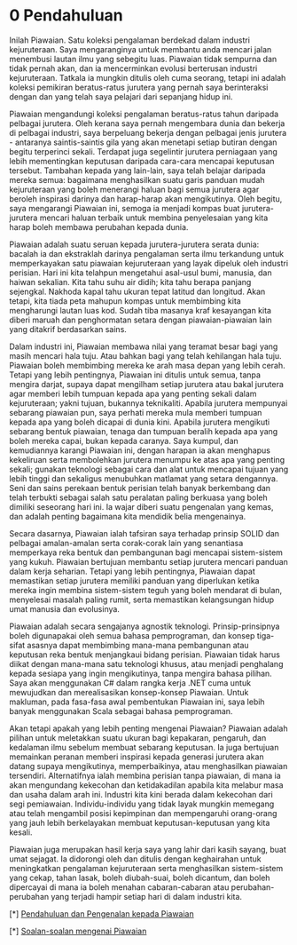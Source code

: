 # 0 Pendahuluan

Inilah Piawaian. Satu koleksi pengalaman berdekad dalam industri kejuruteraan. Saya mengaranginya untuk membantu anda mencari jalan menembusi lautan ilmu yang sebegitu luas. Piawaian tidak sempurna dan tidak pernah akan, dan ia mencerminkan evolusi berterusan industri kejuruteraan. Tatkala ia mungkin ditulis oleh cuma seorang, tetapi ini adalah koleksi pemikiran beratus-ratus jurutera yang pernah saya berinteraksi dengan dan yang telah saya pelajari dari sepanjang hidup ini.

Piawaian mengandungi koleksi pengalaman beratus-ratus tahun daripada pelbagai jurutera. Oleh kerana saya pernah mengembara dunia dan bekerja di pelbagai industri, saya berpeluang bekerja dengan pelbagai jenis jurutera - antaranya saintis-saintis gila yang akan menetapi setiap butiran dengan begitu terperinci sekali. Terdapat juga segelintir jurutera perniagaan yang lebih mementingkan keputusan daripada cara-cara mencapai keputusan tersebut. Tambahan kepada yang lain-lain, saya telah belajar daripada mereka semua: bagaimana menghasilkan suatu garis panduan mudah kejuruteraan yang boleh menerangi haluan bagi semua jurutera agar beroleh inspirasi darinya dan harap-harap akan mengikutinya. Oleh begitu, saya mengarangi Piawaian ini, semoga ia menjadi kompas buat jurutera-jurutera mencari haluan terbaik untuk membina penyelesaian yang kita harap boleh membawa perubahan kepada dunia.

Piawaian adalah suatu seruan kepada jurutera-jurutera serata dunia: bacalah ia dan ekstraklah darinya pengalaman serta ilmu terkandung untuk memperkayakan satu piawaian kejuruteraan yang layak dipeluk oleh industri perisian. Hari ini kita telahpun mengetahui asal-usul bumi, manusia, dan haiwan sekalian. Kita tahu suhu air didih; kita tahu berapa panjang sejengkal. Nakhoda kapal tahu ukuran tepat latitud dan longitud. Akan tetapi, kita tiada peta mahupun kompas untuk membimbing kita mengharungi lautan luas kod. Sudah tiba masanya kraf kesayangan kita diberi maruah dan penghormatan setara dengan piawaian-piawaian lain yang ditakrif berdasarkan sains.

Dalam industri ini, Piawaian membawa nilai yang teramat besar bagi yang masih mencari hala tuju. Atau bahkan bagi yang telah kehilangan hala tuju. Piawaian boleh membimbing mereka ke arah masa depan yang lebih cerah. Tetapi yang lebih pentingnya, Piawaian ini ditulis untuk semua, tanpa mengira darjat, supaya dapat mengilham setiap jurutera atau bakal jurutera agar memberi lebih tumpuan kepada apa yang penting sekali dalam kejuruteraan; yakni tujuan, bukannya teknikaliti. Apabila jurutera mempunyai sebarang piawaian pun, saya perhati mereka mula memberi tumpuan kepada apa yang boleh dicapai di dunia kini. Apabila jurutera mengikuti sebarang bentuk piawaian, tenaga dan tumpuan beralih kepada apa yang boleh mereka capai, bukan kepada caranya. Saya kumpul, dan kemudiannya karangi Piawaian ini, dengan harapan ia akan menghapus kekeliruan serta membolehkan jurutera menumpu ke atas apa yang penting sekali; gunakan teknologi sebagai cara dan alat untuk mencapai tujuan yang lebih tinggi dan sekaligus menubuhkan matlamat yang setara dengannya. Seni dan sains perekaan bentuk perisian telah banyak berkembang dan telah terbukti sebagai salah satu peralatan paling berkuasa yang boleh dimiliki seseorang hari ini. Ia wajar diberi suatu pengenalan yang kemas, dan adalah penting bagaimana kita mendidik belia mengenainya.

Secara dasarnya, Piawaian ialah tafsiran saya terhadap prinsip SOLID dan pelbagai amalan-amalan serta corak-corak lain yang senantiasa memperkaya reka bentuk dan pembangunan bagi mencapai sistem-sistem yang kukuh. Piawaian bertujuan membantu setiap jurutera mencari panduan dalam kerja seharian. Tetapi yang lebih pentingnya, Piawaian dapat memastikan setiap jurutera memiliki panduan yang diperlukan ketika mereka ingin membina sistem-sistem teguh yang boleh mendarat di bulan, menyelesai masalah paling rumit, serta memastikan kelangsungan hidup umat manusia dan evolusinya.

Piawaian adalah secara sengajanya agnostik teknologi. Prinsip-prinsipnya boleh digunapakai oleh semua bahasa pemprograman, dan konsep tiga-sifat asasnya dapat membimbing mana-mana pembangunan atau keputusan reka bentuk menjangkaui bidang perisian. Piawaian tidak harus diikat dengan mana-mana satu teknologi khusus, atau menjadi penghalang kepada sesiapa yang ingin mengikutinya, tanpa mengira bahasa pilihan. Saya akan menggunakan C# dalam rangka kerja .NET cuma untuk mewujudkan dan merealisasikan konsep-konsep Piawaian. Untuk makluman, pada fasa-fasa awal pembentukan Piawaian ini, saya lebih banyak menggunakan Scala sebagai bahasa pemprograman.

Akan tetapi apakah yang lebih penting mengenai Piawaian? Piawaian adalah pilihan untuk meletakkan suatu ukuran bagi kepakaran, pengaruh, dan kedalaman ilmu sebelum membuat sebarang keputusan. Ia juga bertujuan memainkan peranan memberi inspirasi kepada generasi jurutera akan datang supaya mengikutinya, memperbaikinya, atau menghasilkan piawaian tersendiri. Alternatifnya ialah membina perisian tanpa piawaian, di mana ia akan mengundang kekecohan dan ketidakadilan apabila kita melabur masa dan usaha dalam arah ini. Industri kita kini berada dalam kekecohan dari segi pemiawaian. Individu-individu yang tidak layak mungkin memegang atau telah mengambil posisi kepimpinan dan mempengaruhi orang-orang yang jauh lebih berkelayakan membuat keputusan-keputusan yang kita kesali.

Piawaian juga merupakan hasil kerja saya yang lahir dari kasih sayang, buat umat sejagat. Ia didorongi oleh dan ditulis dengan keghairahan untuk meningkatkan pengalaman kejuruteraan serta menghasilkan sistem-sistem yang cekap, tahan lasak, boleh diubah-suai, boleh dicantum, dan boleh dipercayai di mana ia boleh menahan cabaran-cabaran atau perubahan-perubahan yang terjadi hampir setiap hari di dalam industri kita.

[*] [Pendahuluan dan Pengenalan kepada Piawaian](https://www.youtube.com/watch?v=8PveoymxCok)

[*] [Soalan-soalan mengenai Piawaian](https://www.youtube.com/watch?v=Au7G_y4BkbY)